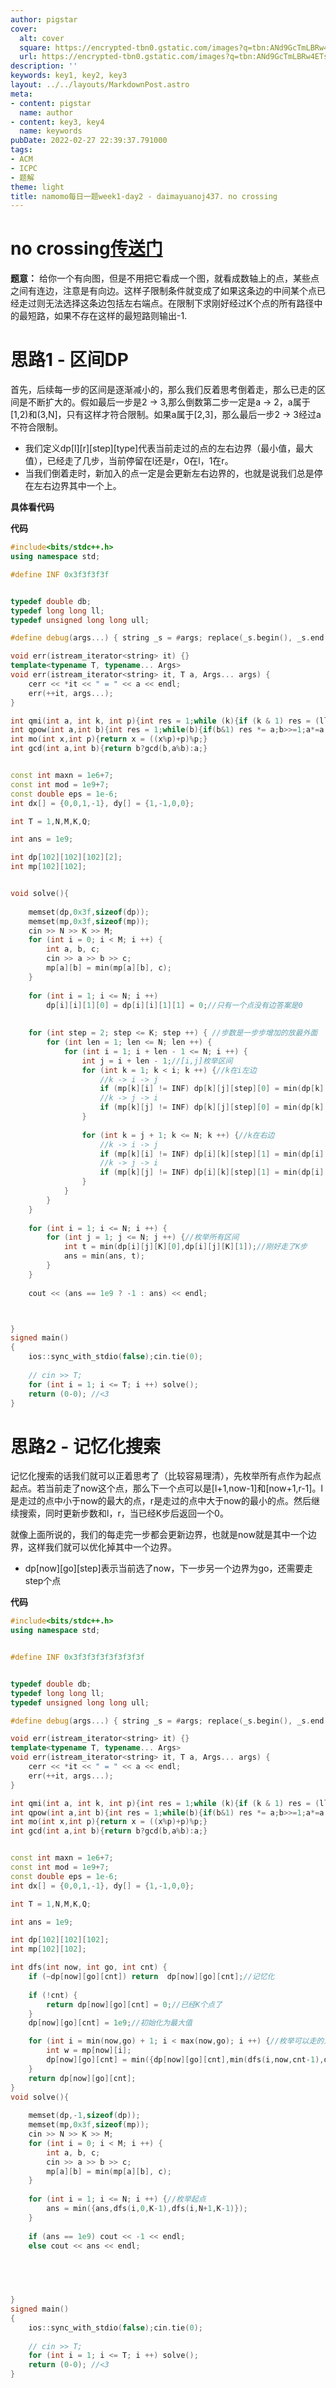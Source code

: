 ```yaml
---
author: pigstar
cover:
  alt: cover
  square: https://encrypted-tbn0.gstatic.com/images?q=tbn:ANd9GcTmLBRw4ETs0pE0bP6OXse4jfMOotclHykLZEw-qP6LVonmdkTU5bu_ZuJyJqPB0tGWNHw&usqp=CAU
  url: https://encrypted-tbn0.gstatic.com/images?q=tbn:ANd9GcTmLBRw4ETs0pE0bP6OXse4jfMOotclHykLZEw-qP6LVonmdkTU5bu_ZuJyJqPB0tGWNHw&usqp=CAU
description: ''
keywords: key1, key2, key3
layout: ../../layouts/MarkdownPost.astro
meta:
- content: pigstar
  name: author
- content: key3, key4
  name: keywords
pubDate: 2022-02-27 22:39:37.791000
tags:
- ACM
- ICPC
- 题解
theme: light
title: namomo每日一题week1-day2 - daimayuanoj437. no crossing
---
```


# no crossing[传送门](http://oj.daimayuan.top/problem/437)

**题意：** 给你一个有向图，但是不用把它看成一个图，就看成数轴上的点，某些点之间有连边，注意是有向边。这样子限制条件就变成了如果这条边的中间某个点已经走过则无法选择这条边包括左右端点。在限制下求刚好经过K个点的所有路径中的最短路，如果不存在这样的最短路则输出-1.

# **思路1 - 区间DP**
首先，后续每一步的区间是逐渐减小的，那么我们反着思考倒着走，那么已走的区间是不断扩大的。假如最后一步是2 -> 3,那么倒数第二步一定是a -> 2，a属于[1,2)和(3,N]，只有这样才符合限制。如果a属于[2,3]，那么最后一步2 -> 3经过a不符合限制。
- 我们定义dp[l][r][step][type]代表当前走过的点的左右边界（最小值，最大值），已经走了几步，当前停留在l还是r，0在l，1在r。
- 当我们倒着走时，新加入的点一定是会更新左右边界的，也就是说我们总是停在左右边界其中一个上。


**具体看代码**


**代码**
```cpp
#include<bits/stdc++.h>
using namespace std;

#define INF 0x3f3f3f3f


typedef double db;
typedef long long ll;
typedef unsigned long long ull;

#define debug(args...) { string _s = #args; replace(_s.begin(), _s.end(), ',', ' '); stringstream _ss(_s); istream_iterator<string> _it(_ss); err(_it, args); }

void err(istream_iterator<string> it) {}
template<typename T, typename... Args>
void err(istream_iterator<string> it, T a, Args... args) {
	cerr << *it << " = " << a << endl;
	err(++it, args...);
}

int qmi(int a, int k, int p){int res = 1;while (k){if (k & 1) res = (ll)res * a % p;a = (ll)a * a % p;k >>= 1;}return res;}
int qpow(int a,int b){int res = 1;while(b){if(b&1) res *= a;b>>=1;a*=a;}return res;}
int mo(int x,int p){return x = ((x%p)+p)%p;}
int gcd(int a,int b){return b?gcd(b,a%b):a;}


const int maxn = 1e6+7;
const int mod = 1e9+7;
const double eps = 1e-6;
int dx[] = {0,0,1,-1}, dy[] = {1,-1,0,0};

int T = 1,N,M,K,Q;

int ans = 1e9;

int dp[102][102][102][2];
int mp[102][102];


void solve(){
	
	memset(dp,0x3f,sizeof(dp));
	memset(mp,0x3f,sizeof(mp));
	cin >> N >> K >> M;
	for (int i = 0; i < M; i ++) {
		int a, b, c;
		cin >> a >> b >> c;
		mp[a][b] = min(mp[a][b], c);
	}
	
	for (int i = 1; i <= N; i ++) 
		dp[i][i][1][0] = dp[i][i][1][1] = 0;//只有一个点没有边答案是0
		
		
	for (int step = 2; step <= K; step ++) { //步数是一步步增加的放最外面
		for (int len = 1; len <= N; len ++) {
			for (int i = 1; i + len - 1 <= N; i ++) {
				int j = i + len - 1;//[i,j]枚举区间
		 		for (int k = 1; k < i; k ++) {//k在i左边
		 			//k -> i -> j
		 			if (mp[k][i] != INF) dp[k][j][step][0] = min(dp[k][j][step][0], dp[i][j][step-1][0] + mp[k][i]);
		 			//k -> j -> i
		 			if (mp[k][j] != INF) dp[k][j][step][0] = min(dp[k][j][step][0], dp[i][j][step-1][1] + mp[k][j]);
				}
				
				for (int k = j + 1; k <= N; k ++) {//k在右边
					//k -> i -> j
					if (mp[k][i] != INF) dp[i][k][step][1] = min(dp[i][k][step][1], dp[i][j][step-1][0] + mp[k][i]);
					//k -> j -> i
					if (mp[k][j] != INF) dp[i][k][step][1] = min(dp[i][k][step][1], dp[i][j][step-1][1] + mp[k][j]);
				}
			}
		}
	}
	
	for (int i = 1; i <= N; i ++) {
		for (int j = 1; j <= N; j ++) {//枚举所有区间
			int t = min(dp[i][j][K][0],dp[i][j][K][1]);//刚好走了K步
			ans = min(ans, t);
		}
	}
	
	cout << (ans == 1e9 ? -1 : ans) << endl;



}
signed main()
{
	ios::sync_with_stdio(false);cin.tie(0);
	
	// cin >> T;
	for (int i = 1; i <= T; i ++) solve();
    return (0-0); //<3
} 
```




# **思路2 - 记忆化搜索**
记忆化搜索的话我们就可以正着思考了（比较容易理清），先枚举所有点作为起点起点。若当前走了now这个点，那么下一个点可以是[l+1,now-1]和[now+1,r-1]。l是走过的点中小于now的最大的点，r是走过的点中大于now的最小的点。然后继续搜索，同时更新步数和l，r，当已经K步后返回一个0。

就像上面所说的，我们的每走完一步都会更新边界，也就是now就是其中一个边界，这样我们就可以优化掉其中一个边界。

- dp[now][go][step]表示当前选了now，下一步另一个边界为go，还需要走step个点

**代码**
```cpp
#include<bits/stdc++.h>
using namespace std;


#define INF 0x3f3f3f3f3f3f3f3f


typedef double db;
typedef long long ll;
typedef unsigned long long ull;

#define debug(args...) { string _s = #args; replace(_s.begin(), _s.end(), ',', ' '); stringstream _ss(_s); istream_iterator<string> _it(_ss); err(_it, args); }

void err(istream_iterator<string> it) {}
template<typename T, typename... Args>
void err(istream_iterator<string> it, T a, Args... args) {
	cerr << *it << " = " << a << endl;
	err(++it, args...);
}

int qmi(int a, int k, int p){int res = 1;while (k){if (k & 1) res = (ll)res * a % p;a = (ll)a * a % p;k >>= 1;}return res;}
int qpow(int a,int b){int res = 1;while(b){if(b&1) res *= a;b>>=1;a*=a;}return res;}
int mo(int x,int p){return x = ((x%p)+p)%p;}
int gcd(int a,int b){return b?gcd(b,a%b):a;}


const int maxn = 1e6+7;
const int mod = 1e9+7;
const double eps = 1e-6;
int dx[] = {0,0,1,-1}, dy[] = {1,-1,0,0};

int T = 1,N,M,K,Q;

int ans = 1e9;

int dp[102][102][102];
int mp[102][102];

int dfs(int now, int go, int cnt) {
	if (~dp[now][go][cnt]) return  dp[now][go][cnt];//记忆化
	
	if (!cnt) {
		return dp[now][go][cnt] = 0;//已经K个点了
	}
	dp[now][go][cnt] = 1e9;//初始化为最大值

	for (int i = min(now,go) + 1; i < max(now,go); i ++) {//枚举可以走的点
		int w = mp[now][i];
		dp[now][go][cnt] = min({dp[now][go][cnt],min(dfs(i,now,cnt-1),dfs(i,go,cnt-1)) + w});//继续搜索
	}
	return dp[now][go][cnt];
}
void solve(){
	
	memset(dp,-1,sizeof(dp));
	memset(mp,0x3f,sizeof(mp));
	cin >> N >> K >> M;
	for (int i = 0; i < M; i ++) {
		int a, b, c;
		cin >> a >> b >> c;
		mp[a][b] = min(mp[a][b], c);
	}
	
	for (int i = 1; i <= N; i ++) {//枚举起点
		ans = min({ans,dfs(i,0,K-1),dfs(i,N+1,K-1)});
	}
	
	if (ans == 1e9) cout << -1 << endl;
	else cout << ans << endl;
	
	



}
signed main()
{
	ios::sync_with_stdio(false);cin.tie(0);
	
	// cin >> T;
	for (int i = 1; i <= T; i ++) solve();
    return (0-0); //<3
} 

```
